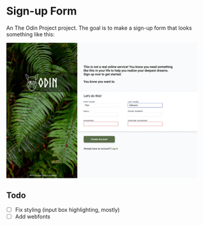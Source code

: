 # Sign-up Form

An The Odin Project project. The goal is to make a sign-up form that looks something like this:

![design goal](./img/sign-up-form.png)

## Todo

- [ ] Fix styling (input box highlighting, mostly)
- [ ] Add webfonts